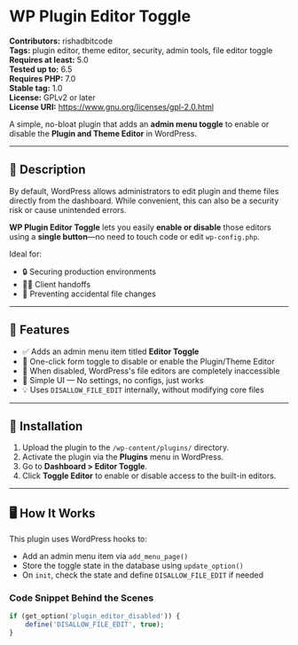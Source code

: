 # WP Plugin Editor Toggle

**Contributors:** rishadbitcode  
**Tags:** plugin editor, theme editor, security, admin tools, file editor toggle  
**Requires at least:** 5.0  
**Tested up to:** 6.5  
**Requires PHP:** 7.0  
**Stable tag:** 1.0  
**License:** GPLv2 or later  
**License URI:** https://www.gnu.org/licenses/gpl-2.0.html  

A simple, no-bloat plugin that adds an **admin menu toggle** to enable or disable the **Plugin and Theme Editor** in WordPress.

---

## 🧠 Description

By default, WordPress allows administrators to edit plugin and theme files directly from the dashboard. While convenient, this can also be a security risk or cause unintended errors.

**WP Plugin Editor Toggle** lets you easily **enable or disable** those editors using a **single button**—no need to touch code or edit `wp-config.php`.

Ideal for:

- 🔒 Securing production environments  
- 👨‍💼 Client handoffs  
- 🧪 Preventing accidental file changes  

---

## 🎯 Features

- ✅ Adds an admin menu item titled **Editor Toggle**
- 🔄 One-click form toggle to disable or enable the Plugin/Theme Editor
- 🔐 When disabled, WordPress's file editors are completely inaccessible
- 🧼 Simple UI — No settings, no configs, just works
- 💡 Uses `DISALLOW_FILE_EDIT` internally, without modifying core files

---

## 🚀 Installation

1. Upload the plugin to the `/wp-content/plugins/` directory.
2. Activate the plugin via the **Plugins** menu in WordPress.
3. Go to **Dashboard > Editor Toggle**.
4. Click **Toggle Editor** to enable or disable access to the built-in editors.

---

## 🖥️ How It Works

This plugin uses WordPress hooks to:

- Add an admin menu item via `add_menu_page()`
- Store the toggle state in the database using `update_option()`
- On `init`, check the state and define `DISALLOW_FILE_EDIT` if needed

### Code Snippet Behind the Scenes

```php
if (get_option('plugin_editor_disabled')) {
    define('DISALLOW_FILE_EDIT', true);
}
